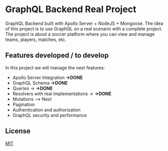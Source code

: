 # GraphQL Backend Real Project
GraphQL Backend built with Apollo Server + NodeJS + Mongoose.
The idea of this project is to use GraphQL on a real scenario with a complete project.
The project is about a soccer platform where you can view and manage teams, players, matches, etc.

## Features developed / to develop
In this project we will manage the next features:
- Apollo Server Integration **->DONE**
- GraphQL Schema **->DONE**
- Queries -> **->DONE**
- Resolvers with real implementations  -> **->DONE**
- Mutations --> Next
- Pagination
- Authentication and authorization
- GraphQL security and performance

## License
[MIT](https://choosealicense.com/licenses/mit/)